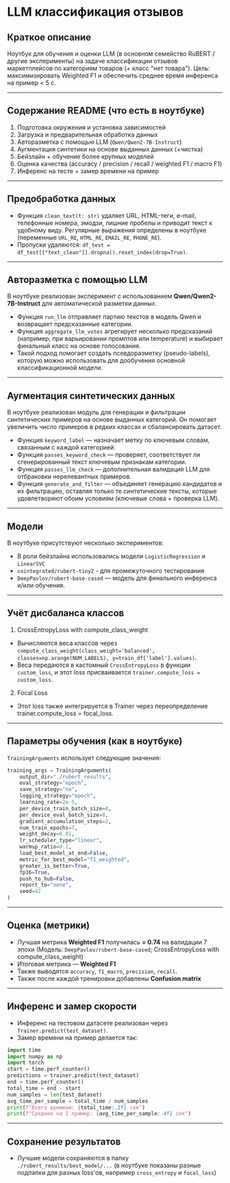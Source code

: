 # LLM классификация отзывов

## Краткое описание

Ноутбук для обучения и оценки LLM (в основном семейство RuBERT / другие эксперименты) на задаче классификации отзывов маркетплейсов по категориям товаров (+ класс "нет товара"). Цель: максимизировать Weighted F1 и обеспечить среднее время инференса на пример < 5 с.

---

## Содержание README (что есть в ноутбуке)

1. Подготовка окружения и установка зависимостей
2. Загрузка и предварительная обработка данных
3. Авторазметка с помощью LLM (`Qwen/Qwen2-7B-Instruct`)
4. Аугментация синтетики на основе выданных данных (+чистка)
5. Бейзлайн + обучение более крупных моделей
6. Оценка качества (accuracy / precision / recall / weighted F1 / macro F1)
7. Инференс на тесте + замер времени на пример

---

## Предобработка данных

* Функция `clean_text(t: str)` удаляет URL, HTML-теги, e-mail, телефонные номера, эмодзи, лишние пробелы и приводит текст к удобному виду. Регулярные выражения определены в ноутбуке (переменные `URL_RE`, `HTML_RE`, `EMAIL_RE`, `PHONE_RE`).
* Пропуски удаляются: `df_test = df_test[["text_clean"]].dropna().reset_index(drop=True)`.

---

## Авторазметка с помощью LLM

В ноутбуке реализован эксперимент с использованием **Qwen/Qwen2-7B-Instruct** для автоматической разметки данных.

* Функция `run_llm` отправляет партию текстов в модель Qwen и возвращает предсказанные категории.
* Функция `aggregate_llm_votes` агрегирует несколько предсказаний (например, при варьировании промптов или temperature) и выбирает финальный класс на основе голосования.
* Такой подход помогает создать псевдоразметку (pseudo-labels), которую можно использовать для дообучения основной классификационной модели.

---

## Аугментация синтетических данных

В ноутбуке реализован модуль для генерации и фильтрации синтетических примеров на основе выданных категорий. Он помогает увеличить число примеров в редких классах и сбалансировать датасет. 

* Функция `keyword_label` — назначает метку по ключевым словам, связанным с каждой категорией.
* Функция `passes_keyword_check` — проверяет, соответствует ли сгенерированный текст ключевым признакам категории.
* Функция `passes_llm_check` — дополнительная валидация LLM для отбраковки нерелевантных примеров.
* Функция `generate_and_filter` — объединяет генерацию кандидатов и их фильтрацию, оставляя только те синтетические тексты, которые удовлетворяют обоим условиям (ключевые слова + проверка LLM).

---

## Модели

В ноутбуке присутствуют несколько экспериментов:

* В роли бейзлайна использовались модели `LogisticRegression` и `LinearSVC`
* `cointegrated/rubert-tiny2` - для промежуточного тестирования
* `DeepPavlov/rubert-base-cased` — модель для финального инференса и/или обучения.

---

## Учёт дисбаланса классов

1) CrossEntropyLoss with compute_class_weight
   
* Вычисляются веса классов через `compute_class_weight(class_weight='balanced', classes=np.arange(NUM_LABELS), y=train_df['label'].values)`.
* Веса передаются в кастомный `CrossEntropyLoss` в функции `custom_loss`, и этот loss присваивается `trainer.compute_loss = custom_loss`.


2) Focal Loss
   
* Этот loss также интегрируется в Trainer через переопределение trainer.compute_loss = focal_loss.
  
---

## Параметры обучения (как в ноутбуке)

`TrainingArguments` использует следующие значения:

```python
training_args = TrainingArguments(
    output_dir="./rubert_results",
    eval_strategy="epoch",
    save_strategy="no",
    logging_strategy="epoch",
    learning_rate=2e-5,
    per_device_train_batch_size=8,
    per_device_eval_batch_size=8,
    gradient_accumulation_steps=2,
    num_train_epochs=7,
    weight_decay=0.01,
    lr_scheduler_type="linear",
    warmup_ratio=0.1,
    load_best_model_at_end=False,
    metric_for_best_model="f1_weighted",
    greater_is_better=True,
    fp16=True,
    push_to_hub=False,
    report_to="none",
    seed=42
)
```

---

## Оценка (метрики)

* Лучшая метрика **Weighted F1** получилась **= 0.74** на валидации 7 эпохи (Модель: `DeepPavlov/rubert-base-cased`; CrossEntropyLoss with compute_class_weight)
* Итоговая метрика — **Weighted F1**
* Также выводятся `accuracy`, `f1_macro`, `precision`, `recall`.
* Также после каждой тренировки добавлены **Confusion matrix**

---

## Инференс и замер скорости

* Инференс на тестовом датасете реализован через `Trainer.predict(test_dataset)`.
* Замер времени на пример делается так:

```python
import time
import numpy as np
import torch
start = time.perf_counter()
predictions = trainer.predict(test_dataset)
end = time.perf_counter()
total_time = end - start
num_samples = len(test_dataset)
avg_time_per_sample = total_time / num_samples
print(f"Всего времени: {total_time:.2f} сек")
print(f"Среднее на 1 пример: {avg_time_per_sample:.4f} сек")
```

---

## Сохранение результатов

* Лучшие модели сохраняются в папку `./rubert_results/best_model/...` (в ноутбуке показаны разные подпапки для разных loss'ов, например `cross_entropy` и `focal_loss`)
